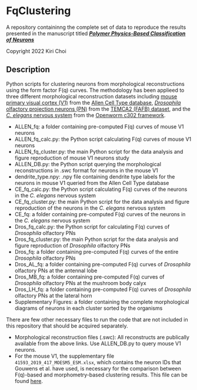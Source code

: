 # FqClustering

A repository containinng the complete set of data to reproduce the results presented in the manuscript titled [**_Polymer Physics-Based Classification of Neurons_**](https://link.springer.com/article/10.1007/s12021-022-09605-3)

Copyright 2022 Kiri Choi

## Description
Python scripts for clustering neurons from morphological reconstructions using the form factor F(q) curves.
The methodology has been applieed to three different morphological reconstruction datasets including [mouse primary visual cortex (V1)](https://www.nature.com/articles/s41593-019-0417-0) from the [Allen Cell Type database](https://celltypes.brain-map.org/data), [*Drosophila* olfactory projection neurons (PN)](https://www.cell.com/cell/fulltext/S0092-8674(18)30787-6) from the [TEMCA2 (FAFB) dataset](https://github.com/bocklab/temca2data/tree/master/geometry_analysis/data), and the [*C. elegans* nervous system](https://royalsocietypublishing.org/doi/10.1098/rstb.2017.0382) from the [Openworm c302 framework](https://github.com/openworm/c302).

- ALLEN_fq: a folder containing pre-computed F(q) curves of mouse V1 neurons
- ALLEN_fq_calc.py: the Python script calculating F(q) curves of mouse V1 neurons
- ALLEN_fq_cluster.py: the main Python script for the data analysis and figure reproduction of mouse V1 neurons study
- ALLEN_DB.py: the Python script querying the morphological reconstructions in .swc format for neurons in the mouse V1
- dendrite_type.npy: .npy file containing dendrite type labels for the neurons in mouse V1 queried from the Allen Cell Type database
- CE_fq_calc.py: the Python script calculating F(q) curves of the neurons in the *C. elegans* nervous system
- CE_fq_cluster.py: the main Python script for the data analysis and figure reproduction of the neurons in the *C. elegans* nervous system
- CE_fq: a folder containing pre-computed F(q) curves of the neurons in the *C. elegans* nervous system
- Dros_fq_calc.py: the Python script for calculating F(q) curves of *Drosophila* olfactory PNs
- Dros_fq_cluster.py: the main Python script for the data analysis and figure reproduction of *Drosophila* olfactory PNs
- Dros_fq: a folder containing pre-computed F(q) curves of the entire *Drosophila* olfactory PNs
- Dros_AL_fq: a folder containing pre-computed F(q) curves of *Drosophila* olfactory PNs at the antennal lobe
- Dros_MB_fq: a folder containing pre-computed F(q) curves of *Drosophila* olfactory PNs at the mushroom body calyx
- Dros_LH_fq: a folder containing pre-computed F(q) curves of *Drosophila* olfactory PNs at the lateral horn
- Supplementary Figures: a folder containing the complete morphological diagrams of neurons in each cluster sorted by the organisms

There are few other necessary files to run the code that are not included in this repository that should be acquired separately.

- Morphological reconstruction files (.swc): All reconstructs are publically available from the above links. Use ALLEN_DB.py to query mouse V1 neurons.
- For the mouse V1, the supplementary file `41593_2019_417_MOESM5_ESM.xlsx`, which contains the neuron IDs that Gouwens et al. have used, is necessary for the comparison between F(q)-based and morphometry-based clustering results. This file can be found [here](https://www.nature.com/articles/s41593-019-0417-0).